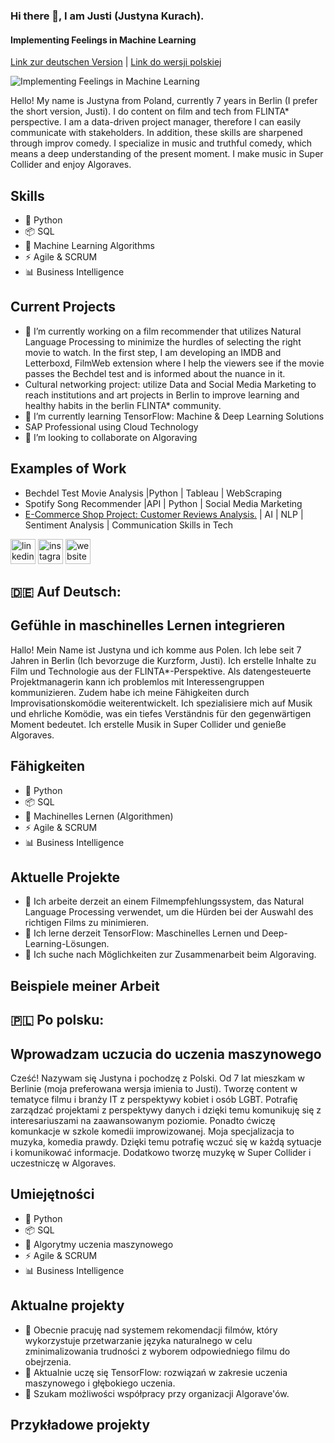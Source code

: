 ### Hi there 👋, I am Justi (Justyna Kurach).
#### Implementing Feelings in Machine Learning
[Link zur deutschen Version](#german-version) |  [Link do wersji polskiej](#polish-version)


![Implementing Feelings in Machine Learning](https://media.licdn.com/dms/image/D4E16AQGoepLfOqe0lg/profile-displaybackgroundimage-shrink_350_1400/0/1684746055282?e=1691625600&v=beta&t=Ldm4niTi8lz6ztR2iWhngY1NIX999nCDn5wnxTLSn9E)

Hello! My name is Justyna from Poland, currently 7 years in Berlin (I prefer the short version, Justi). I do content on film and tech from FLINTA* perspective. I am a data-driven project manager, therefore I can easily communicate with stakeholders. In addition, these skills are sharpened through improv comedy. I specialize in music and truthful comedy, which means a deep understanding of the present moment. I make music in Super Collider and enjoy Algoraves.

## Skills 

- 🐍 Python 
- 📦 SQL 
- 🧠 Machine Learning Algorithms
- ⚡️ Agile & SCRUM 
- 📊 Business Intelligence

## Current Projects

- 🔭 I’m currently working on a film recommender that utilizes Natural Language Processing to minimize the hurdles of selecting the right movie to watch. In the first step, I am developing an IMDB and Letterboxd, FilmWeb extension where I help the viewers see if the movie passes the Bechdel test and is informed about the nuance in it. 
- Cultural networking project: utilize Data and Social Media Marketing to reach institutions and art projects in Berlin to improve learning 
 and healthy habits in the berlin FLINTA* community. 
- 🌱 I’m currently learning TensorFlow: Machine & Deep Learning Solutions
-  SAP Professional using Cloud Technology
- 👯 I’m looking to collaborate on Algoraving  

## Examples of Work

- Bechdel Test Movie Analysis |Python | Tableau | WebScraping
- Spotify Song Recommender |API | Python | Social Media Marketing
- [ E-Commerce Shop Project: Customer Reviews Analysis.](https://github.com/berjusti/FinalProject/tree/main) | AI | NLP | Sentiment Analysis | Communication Skills in Tech


[<img src='https://cdn.jsdelivr.net/npm/simple-icons@3.0.1/icons/linkedin.svg' alt='linkedin' height='40'>](https://www.linkedin.com/in/justyna-kurach-berlin/)  [<img src='https://cdn.jsdelivr.net/npm/simple-icons@3.0.1/icons/instagram.svg' alt='instagram' height='40'>](https://www.instagram.com/directress.berlin/)  [<img src='https://cdn.jsdelivr.net/npm/simple-icons@3.0.1/icons/icloud.svg' alt='website' height='40'>](https://www.filmthewomen.com/)  


<a name="german-version"></a>

## 🇩🇪 Auf Deutsch: 
## **Gefühle in maschinelles Lernen integrieren**

Hallo! Mein Name ist Justyna und ich komme aus Polen. Ich lebe seit 7 Jahren in Berlin (Ich bevorzuge die Kurzform, Justi). Ich erstelle Inhalte zu Film und Technologie aus der FLINTA*-Perspektive. Als datengesteuerte Projektmanagerin kann ich problemlos mit Interessengruppen kommunizieren. Zudem habe ich meine Fähigkeiten durch Improvisationskomödie weiterentwickelt. Ich spezialisiere mich auf Musik und ehrliche Komödie, was ein tiefes Verständnis für den gegenwärtigen Moment bedeutet. Ich erstelle Musik in Super Collider und genieße Algoraves.

## Fähigkeiten

- 🐍 Python 
- 📦 SQL 
- 🧠 Machinelles Lernen (Algorithmen)
- ⚡️ Agile & SCRUM 
- 📊 Business Intelligence

## Aktuelle Projekte

- 🔭 Ich arbeite derzeit an einem Filmempfehlungssystem, das Natural Language Processing verwendet, um die Hürden bei der Auswahl des richtigen Films zu minimieren.
- 🌱 Ich lerne derzeit TensorFlow: Maschinelles Lernen und Deep-Learning-Lösungen.
- 👯 Ich suche nach Möglichkeiten zur Zusammenarbeit beim Algoraving.

## Beispiele meiner Arbeit

<a name="polish-version"></a>
## 🇵🇱 Po polsku:
## **Wprowadzam uczucia do uczenia maszynowego**

Cześć! Nazywam się Justyna i pochodzę z Polski. Od 7 lat mieszkam w Berlinie (moja preferowana wersja imienia to Justi). Tworzę content w tematyce filmu i branży IT z perspektywy kobiet i osób LGBT. Potrafię zarządzać projektami z perspektywy danych i dzięki temu komunikuję się z interesariuszami na zaawansowanym poziomie. Ponadto ćwiczę komunkacje w szkole komedii improwizowanej. Moja specjalizacja to muzyka, komedia prawdy. Dzięki temu potrafię wczuć się w każdą sytuacje i komunikować informacje. Dodatkowo tworzę muzykę w Super Collider i uczestniczę w Algoraves. 

## Umiejętności

- 🐍 Python 
- 📦 SQL 
- 🧠 Algorytmy uczenia maszynowego
- ⚡️ Agile & SCRUM 
- 📊 Business Intelligence

## Aktualne projekty
- 🔭 Obecnie pracuję nad systemem rekomendacji filmów, który wykorzystuje przetwarzanie języka naturalnego w celu zminimalizowania trudności z wyborem odpowiedniego filmu do obejrzenia.
- 🌱 Aktualnie uczę się TensorFlow: rozwiązań w zakresie uczenia maszynowego i głębokiego uczenia.
- 👯 Szukam możliwości współpracy przy organizacji Algorave'ów.

## Przykładowe projekty
